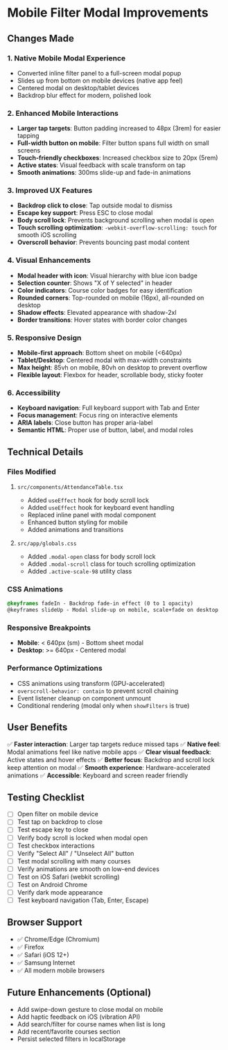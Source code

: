 # Mobile Filter Modal Improvements

## Changes Made

### 1. **Native Mobile Modal Experience**
- Converted inline filter panel to a full-screen modal popup
- Slides up from bottom on mobile devices (native app feel)
- Centered modal on desktop/tablet devices
- Backdrop blur effect for modern, polished look

### 2. **Enhanced Mobile Interactions**
- **Larger tap targets**: Button padding increased to 48px (3rem) for easier tapping
- **Full-width button on mobile**: Filter button spans full width on small screens
- **Touch-friendly checkboxes**: Increased checkbox size to 20px (5rem)
- **Active states**: Visual feedback with scale transform on tap
- **Smooth animations**: 300ms slide-up and fade-in animations

### 3. **Improved UX Features**
- **Backdrop click to close**: Tap outside modal to dismiss
- **Escape key support**: Press ESC to close modal
- **Body scroll lock**: Prevents background scrolling when modal is open
- **Touch scrolling optimization**: `-webkit-overflow-scrolling: touch` for smooth iOS scrolling
- **Overscroll behavior**: Prevents bouncing past modal content

### 4. **Visual Enhancements**
- **Modal header with icon**: Visual hierarchy with blue icon badge
- **Selection counter**: Shows "X of Y selected" in header
- **Color indicators**: Course color badges for easy identification
- **Rounded corners**: Top-rounded on mobile (16px), all-rounded on desktop
- **Shadow effects**: Elevated appearance with shadow-2xl
- **Border transitions**: Hover states with border color changes

### 5. **Responsive Design**
- **Mobile-first approach**: Bottom sheet on mobile (<640px)
- **Tablet/Desktop**: Centered modal with max-width constraints
- **Max height**: 85vh on mobile, 80vh on desktop to prevent overflow
- **Flexible layout**: Flexbox for header, scrollable body, sticky footer

### 6. **Accessibility**
- **Keyboard navigation**: Full keyboard support with Tab and Enter
- **Focus management**: Focus ring on interactive elements
- **ARIA labels**: Close button has proper aria-label
- **Semantic HTML**: Proper use of button, label, and modal roles

## Technical Details

### Files Modified
1. `src/components/AttendanceTable.tsx`
   - Added `useEffect` hook for body scroll lock
   - Added `useEffect` hook for keyboard event handling
   - Replaced inline panel with modal component
   - Enhanced button styling for mobile
   - Added animations and transitions

2. `src/app/globals.css`
   - Added `.modal-open` class for body scroll lock
   - Added `.modal-scroll` class for touch scrolling optimization
   - Added `.active-scale-98` utility class

### CSS Animations
```css
@keyframes fadeIn - Backdrop fade-in effect (0 to 1 opacity)
@keyframes slideUp - Modal slide-up on mobile, scale+fade on desktop
```

### Responsive Breakpoints
- **Mobile**: < 640px (sm) - Bottom sheet modal
- **Desktop**: >= 640px - Centered modal

### Performance Optimizations
- CSS animations using transform (GPU-accelerated)
- `overscroll-behavior: contain` to prevent scroll chaining
- Event listener cleanup on component unmount
- Conditional rendering (modal only when `showFilters` is true)

## User Benefits

✅ **Faster interaction**: Larger tap targets reduce missed taps
✅ **Native feel**: Modal animations feel like native mobile apps
✅ **Clear visual feedback**: Active states and hover effects
✅ **Better focus**: Backdrop and scroll lock keep attention on modal
✅ **Smooth experience**: Hardware-accelerated animations
✅ **Accessible**: Keyboard and screen reader friendly

## Testing Checklist

- [ ] Open filter on mobile device
- [ ] Test tap on backdrop to close
- [ ] Test escape key to close
- [ ] Verify body scroll is locked when modal open
- [ ] Test checkbox interactions
- [ ] Verify "Select All" / "Unselect All" button
- [ ] Test modal scrolling with many courses
- [ ] Verify animations are smooth on low-end devices
- [ ] Test on iOS Safari (webkit scrolling)
- [ ] Test on Android Chrome
- [ ] Verify dark mode appearance
- [ ] Test keyboard navigation (Tab, Enter, Escape)

## Browser Support

- ✅ Chrome/Edge (Chromium)
- ✅ Firefox
- ✅ Safari (iOS 12+)
- ✅ Samsung Internet
- ✅ All modern mobile browsers

## Future Enhancements (Optional)

- Add swipe-down gesture to close modal on mobile
- Add haptic feedback on iOS (vibration API)
- Add search/filter for course names when list is long
- Add recent/favorite courses section
- Persist selected filters in localStorage
